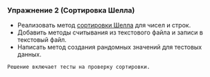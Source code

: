 ### Упражнение 2 (Сортировка Шелла)
* Реализовать метод [сортировки Шелла](https://ru.wikipedia.org/wiki/%D0%A1%D0%BE%D1%80%D1%82%D0%B8%D1%80%D0%BE%D0%B2%D0%BA%D0%B0_%D0%A8%D0%B5%D0%BB%D0%BB%D0%B0) для чисел и строк.
* Добавить методы считывания из текстового файла и записи в текстовый файл.
* Написать метод создания рандомных значений для тестовых данных.

`Решение включает тесты на проверку сортировки.`